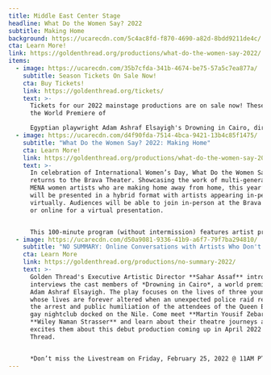 ```yaml
---
title: Middle East Center Stage
headline: What Do the Women Say? 2022
subtitle: Making Home
background: https://ucarecdn.com/5c4ac8fd-f870-4690-a82d-8bdd9211de4c/
cta: Learn More!
link: https://goldenthread.org/productions/what-do-the-women-say-2022/
items:
  - image: https://ucarecdn.com/35b7cfda-341b-4674-be75-57a5c7ea877a/
    subtitle: Season Tickets On Sale Now!
    cta: Buy Tickets!
    link: https://goldenthread.org/tickets/
    text: >-
      Tickets for our 2022 mainstage productions are on sale now! These include
      the World Premiere of

      Egyptian playwright Adam Ashraf Elsayigh's Drowning in Cairo, directed by Sahar Assaf and the long-awaited U.S. Premiere of celebrated Iranian playwright Naghmeh Samini's The Language of Wild Berries, translated and directed by Torange Yeghiazarian. Check out our new and improved ticketing! In our continuing efforts to provide an equitable and accessible theatre experience for all, we recently revised our ticketing policies and pricing structure to better reflect the fundamental values we hold that we believe foster a just, inclusive and community-driven space. Visit the [Buy Tickets](https://goldenthread.org/tickets/) page for more information.
  - image: https://ucarecdn.com/d4f90fda-7514-4bca-9421-13b4c85f1475/
    subtitle: "What Do the Women Say? 2022: Making Home"
    cta: Learn More!
    link: https://goldenthread.org/productions/what-do-the-women-say-2022/
    text: >-
      In celebration of International Women’s Day, What Do the Women Say?
      returns to the Brava Theater. Showcasing the work of multi-generational
      MENA women artists who are making home away from home, this year’s program
      will be presented in a hybrid format with artists appearing in-person and
      virtually. Audiences will be able to join in-person at the Brava Theater
      or online for a virtual presentation.


      This 100-minute program (without intermission) features artist presentations followed by a facilitated conversation between the participating artists and the audience.
  - image: https://ucarecdn.com/d50a9081-9336-41b9-a6f7-79f7ba294810/
    subtitle: "NO SUMMARY: Online Conversations with Artists Who Don't Fit in a Box!"
    cta: Learn More
    link: https://goldenthread.org/productions/no-summary-2022/
    text: >-
      Golden Thread's Executive Artistic Director **Sahar Assaf** introduces and
      interviews the cast members of *Drowning in Cairo*, a world premiere by
      Adam Ashraf Elsayigh. The play focuses on the lives of three young men
      whose lives are forever altered when an unexpected police raid results in
      the arrest and public humiliation of the attendees of the Queen Boat, a
      gay nightclub docked on the Nile. Come meet **Martin Yousif Zebari** and
      **Wiley Naman Strasser** and learn about their theatre journeys and what
      excites them about this debut production coming up in April 2022 at Golden
      Thread. 


      *Don’t miss the Livestream on Friday, February 25, 2022 @ 11AM PT!*
---
```

